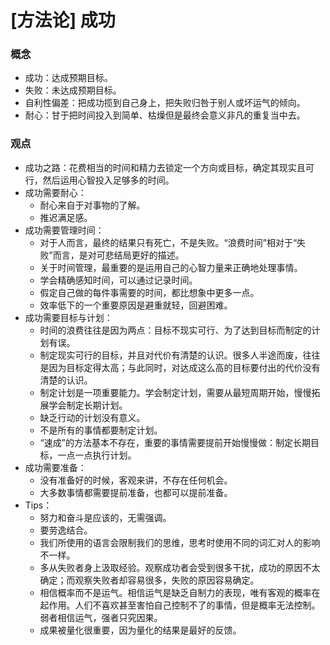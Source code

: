 # [方法论] 成功

### 概念
- 成功：达成预期目标。
- 失败：未达成预期目标。
- 自利性偏差：把成功揽到自己身上，把失败归咎于别人或坏运气的倾向。
- 耐心：甘于把时间投入到简单、枯燥但是最终会意义非凡的重复当中去。

### 观点

- 成功之路：花费相当的时间和精力去锁定一个方向或目标，确定其现实且可行，然后运用心智投入足够多的时间。
- 成功需要耐心：
    - 耐心来自于对事物的了解。
    - 推迟满足感。
- 成功需要管理时间：
    - 对于人而言，最终的结果只有死亡，不是失败。“浪费时间”相对于“失败”而言，是对可悲结局更好的描述。
    - 关于时间管理，最重要的是运用自己的心智力量来正确地处理事情。
    - 学会精确感知时间，可以通过记录时间。
    - 假定自己做的每件事需要的时间，都比想象中更多一点。
    - 效率低下的一个重要原因是避重就轻，回避困难。
- 成功需要目标与计划：
    - 时间的浪费往往是因为两点：目标不现实可行、为了达到目标而制定的计划有误。
    - 制定现实可行的目标，并且对代价有清楚的认识。很多人半途而废，往往是因为目标定得太高；与此同时，对达成这么高的目标要付出的代价没有清楚的认识。 
    - 制定计划是一项重要能力。学会制定计划，需要从最短周期开始，慢慢拓展学会制定长期计划。
    - 缺乏行动的计划没有意义。
    - 不是所有的事情都要制定计划。
    - “速成”的方法基本不存在，重要的事情需要提前开始慢慢做：制定长期目标，一点一点执行计划。
- 成功需要准备：
    - 没有准备好的时候，客观来讲，不存在任何机会。
    - 大多数事情都需要提前准备，也都可以提前准备。
- Tips：
    - 努力和奋斗是应该的，无需强调。
    - 要劳逸结合。
    - 我们所使用的语言会限制我们的思维，思考时使用不同的词汇对人的影响不一样。
    - 多从失败者身上汲取经验。观察成功者会受到很多干扰，成功的原因不太确定；而观察失败者却容易很多，失败的原因容易确定。
    - 相信概率而不是运气。相信运气是缺乏自制力的表现，唯有客观的概率在起作用。人们不喜欢甚至害怕自己控制不了的事情，但是概率无法控制。弱者相信运气，强者只究因果。
    - 成果被量化很重要，因为量化的结果是最好的反馈。

